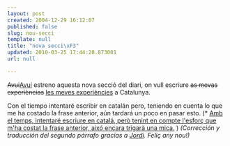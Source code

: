 ```yaml
---
layout: post
created: 2004-12-29 16:12:07
published: false
slug: nou-secci
template: null
title: "nova secci\xF3"
updated: 2010-03-25 17:44:28.873001
url: null

---
```


<del>Avui</del><ins>Avuí</ins> estreno aquesta nova secció del diari, on vull escriure <del>as mevas experièncias</del> <ins>les meves experiències</ins> a Catalunya.

Con el tiempo intentaré escribir en catalán pero, teniendo en cuenta lo que me ha costado la frase anterior, aún tardará un poco en pasar esto.
(* <ins>Amb el temps, intentaré escriure en catalá, però tenint en compte l'esforç que m'ha costat la frase anterior, aixó encara trigarà una mica.</ins> ) 
<em>(Corrección y traducción del segundo párrafo gracias a <a href="http://www.gotesdelluna.net/weblog/">Jordi</a>. Feliç any nou!)</em>



